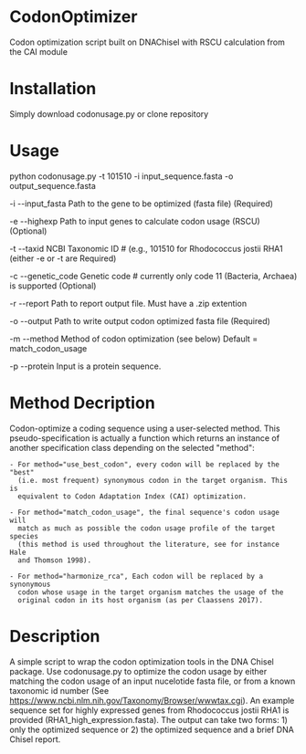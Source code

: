# CodonOptimizer
Codon optimization script built on DNAChisel with RSCU calculation from the CAI module

# Installation
Simply download codonusage.py or clone repository

# Usage
python codonusage.py -t 101510 -i input_sequence.fasta -o output_sequence.fasta
  
-i  --input_fasta  Path to the gene to be optimized (fasta file) (Required)

-e  --highexp  Path to input genes to calculate codon usage (RSCU) (Optional)

-t  --taxid  NCBI Taxonomic ID # (e.g., 101510 for Rhodococcus jostii RHA1 (either -e or -t are Required)

-c  --genetic_code  Genetic code # currently only code 11 (Bacteria, Archaea) is supported (Optional)

-r  --report  Path to report output file. Must have a .zip extention

-o  --output  Path to write output codon optimized fasta file (Required)

-m  --method  Method of codon optimization (see below) Default = match_codon_usage

-p  --protein  Input is a protein sequence.

  
# Method Decription
Codon-optimize a coding sequence using a user-selected method. This pseudo-specification is actually a function which returns an instance of another specification class depending on the selected "method":

    - For method="use_best_codon", every codon will be replaced by the "best"
      (i.e. most frequent) synonymous codon in the target organism. This is
      equivalent to Codon Adaptation Index (CAI) optimization.
      
    - For method="match_codon_usage", the final sequence's codon usage will
      match as much as possible the codon usage profile of the target species
      (this method is used throughout the literature, see for instance Hale
      and Thomson 1998).
      
    - For method="harmonize_rca", Each codon will be replaced by a synonymous
      codon whose usage in the target organism matches the usage of the
      original codon in its host organism (as per Claassens 2017).
      
# Description
A simple script to wrap the codon optimization tools in the DNA Chisel package. Use codonusage.py to optimize the codon usage by either matching the codon usage of an input nucelotide fasta file, or from a known taxonomic id number (See https://www.ncbi.nlm.nih.gov/Taxonomy/Browser/wwwtax.cgi). An example sequence set for highly expressed genes from Rhodococcus jostii RHA1 is provided (RHA1_high_expression.fasta). The output can take two forms: 1) only the optimized sequence or 2) the optimized sequence and a brief DNA Chisel report. 
